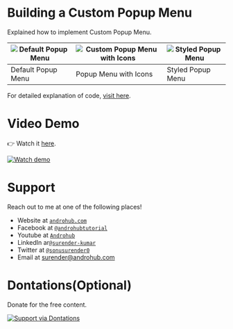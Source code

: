 # Building a Custom Popup Menu
Explained how to implement Custom Popup Menu.

![Default Popup Menu](https://i1.wp.com/www.androhub.com/wp-content/uploads/2019/01/default_popup_menu.jpg?resize=512%2C1024) | ![Custom Popup Menu with Icons](https://i0.wp.com/www.androhub.com/wp-content/uploads/2019/01/custom_popup_menu.jpg?resize=512%2C1024) | ![Styled Popup Menu](https://i1.wp.com/www.androhub.com/wp-content/uploads/2019/01/styled_popup_menu.jpg?resize=512%2C1024)
---|---|---
Default Popup Menu | Popup Menu with Icons | Styled Popup Menu

For detailed explanation of code, [visit here](http://www.androhub.com/android-popup-menu/).

# Video Demo
👉 Watch it <a href="https://youtu.be/T0vGvPZJWxE">here</a>.
<br>

[![Watch demo](http://i3.ytimg.com/vi/T0vGvPZJWxE/hqdefault.jpg)](https://youtu.be/T0vGvPZJWxE)

# Support
Reach out to me at one of the following places!

- Website at <a href="http://www.androhub.com/" target="_blank">`androhub.com`</a>
- Facebook at <a href="https://www.facebook.com/androhubtutorial/" target="_blank">`@androhubtutorial`</a>
- Youtube at <a href="https://www.youtube.com/channel/UCHJh3E9mtRzbM3WVVl9glJg" target="_blank">`Androhub`</a>
- LinkedIn ar<a href="https://www.linkedin.com/in/surender-kumar-681472a8?originalSubdomain=in" target="_blank">`@surender-kumar`</a>
- Twitter at <a href="https://twitter.com/sonusurender0/" target="_blank">`@sonusurender0`</a>
- Email at surender@androhub.com

# Dontations(Optional)
Donate for the free content.
<br>

[![Support via Dontations](https://www.paypalobjects.com/en_GB/i/btn/btn_donateCC_LG.gif)](https://www.paypal.com/cgi-bin/webscr?cmd=_donations&business=sonu.surendra0%40gmail.com&currency_code=USD&source=url)
